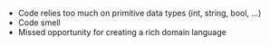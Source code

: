 ﻿* Code relies too much on primitive data types (int, string, bool, …)
* Code smell
* Missed opportunity for creating a rich domain language
